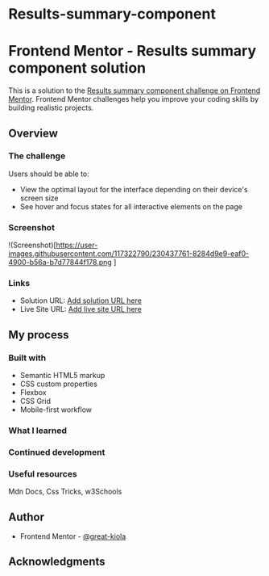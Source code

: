# Results-summary-component
# Frontend Mentor - Results summary component solution

This is a solution to the [Results summary component challenge on Frontend Mentor](https://www.frontendmentor.io/challenges/results-summary-component-CE_K6s0maV). Frontend Mentor challenges help you improve your coding skills by building realistic projects. 


## Overview

### The challenge

Users should be able to:

- View the optimal layout for the interface depending on their device's screen size
- See hover and focus states for all interactive elements on the page

### Screenshot

!(Screenshot)[<https://user-images.githubusercontent.com/117322790/230437761-8284d9e9-eaf0-4900-b56a-b7d77844f178.png>
]
<!-- <img width="1094" alt="image" src="https://user-images.githubusercontent.com/117322790/230437761-8284d9e9-eaf0-4900-b56a-b7d77844f178.png"> -->

### Links

- Solution URL: [Add solution URL here](https://github.com/Great-kiola/Results-summary-component)
- Live Site URL: [Add live site URL here](https://great-kiola.github.io/Results-summary-component/)

## My process

### Built with

- Semantic HTML5 markup
- CSS custom properties
- Flexbox
- CSS Grid
- Mobile-first workflow

### What I learned


### Continued development


### Useful resources
Mdn Docs, Css Tricks, w3Schools

## Author
- Frontend Mentor - [@great-kiola](https://www.frontendmentor.io/profile/Great-kiola)


## Acknowledgments
